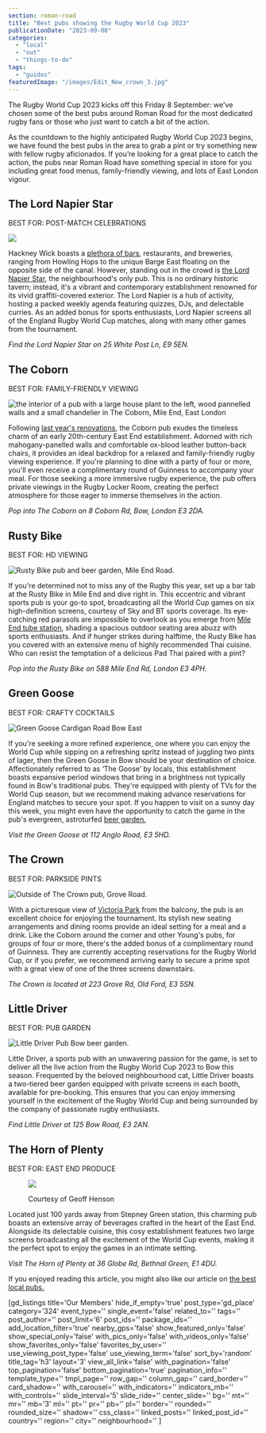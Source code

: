 ```yaml
---
section: roman-road
title: "Best pubs showing the Rugby World Cup 2023"
publicationDate: "2023-09-08"
categories: 
  - "local"
  - "out"
  - "things-to-do"
tags: 
  - "guides"
featuredImage: "/images/Edit_New_crown_3.jpg"
---
```


The Rugby World Cup 2023 kicks off this Friday 8 September: we've chosen some of the best pubs around Roman Road for the most dedicated rugby fans or those who just want to catch a bit of the action.

As the countdown to the highly anticipated Rugby World Cup 2023 begins, we have found the best pubs in the area to grab a pint or try something new with fellow rugby aficionados. If you’re looking for a great place to catch the action, the pubs near Roman Road have something special in store for you including great food menus, family-friendly viewing, and lots of East London vigour.

## The Lord Napier Star

BEST FOR: POST-MATCH CELEBRATIONS

![](/images/Lord-Napier-Star-1024x682.jpeg)

Hackney Wick boasts a [plethora of bars](https://romanroadlondon.com/hackney-wick-bars-restaurants-raves/), restaurants, and breweries, ranging from Howling Hops to the unique Barge East floating on the opposite side of the canal. However, standing out in the crowd is [the Lord Napier Star](https://romanroadlondon.com/lord-napier-star-voted-best-rooftop-bar/), the neighbourhood's only pub. This is no ordinary historic tavern; instead, it's a vibrant and contemporary establishment renowned for its vivid graffiti-covered exterior. The Lord Napier is a hub of activity, hosting a packed weekly agenda featuring quizzes, DJs, and delectable curries. As an added bonus for sports enthusiasts, Lord Napier screens all of the England Rugby World Cup matches, along with many other games from the tournament.

_Find the Lord Napier Star on 25 White Post Ln, E9 5EN._

## The Coborn

BEST FOR: FAMILY-FRIENDLY VIEWING

![the interior of a pub with a large house plant to the left, wood pannelled walls and a small chandelier in The Coborn, Mile End, East London](/images/inside-coborn-mile-end-refurbished-1024x683.jpg)

Following [last year's renovations](https://romanroadlondon.com/coborn-pub-mile-end-reopens/), the Coborn pub exudes the timeless charm of an early 20th-century East End establishment. Adorned with rich mahogany-panelled walls and comfortable ox-blood leather button-back chairs, it provides an ideal backdrop for a relaxed and family-friendly rugby viewing experience. If you're planning to dine with a party of four or more, you'll even receive a complimentary round of Guinness to accompany your meal. For those seeking a more immersive rugby experience, the pub offers private viewings in the Rugby Locker Room, creating the perfect atmosphere for those eager to immerse themselves in the action.

_Pop into The Coborn on 8 Coborn Rd, Bow, London E3 2DA._

## Rusty Bike

BEST FOR: HD VIEWING

![Rusty Bike pub and beer garden, Mile End Road.](/images/rusty-bike-pub-mile-end-1024x683.jpg)

If you're determined not to miss any of the Rugby this year, set up a bar tab at the Rusty Bike in Mile End and dive right in. This eccentric and vibrant sports pub is your go-to spot, broadcasting all the World Cup games on six high-definition screens, courtesy of Sky and BT sports coverage. Its eye-catching red parasols are impossible to overlook as you emerge from [Mile End tube station](https://romanroadlondon.com/mile-end-tube-luke-agbaimoni-photographs/), shading a spacious outdoor seating area abuzz with sports enthusiasts. And if hunger strikes during halftime, the Rusty Bike has you covered with an extensive menu of highly recommended Thai cuisine. Who can resist the temptation of a delicious Pad Thai paired with a pint? 

_Pop into the Rusty Bike on 588 Mile End Rd, London E3 4PH._

## Green Goose

BEST FOR: CRAFTY COCKTAILS 

![Green Goose Cardigan Road Bow East](/images/Green-Goose-Cardigan-Road-Bow-East-London-1024x703-1-1024x703.jpg)

If you're seeking a more refined experience, one where you can enjoy the World Cup while sipping on a refreshing spritz instead of juggling two pints of lager, then the Green Goose in Bow should be your destination of choice. Affectionately referred to as ‘The Goose’ by locals, this establishment boasts expansive period windows that bring in a brightness not typically found in Bow's traditional pubs. They're equipped with plenty of TVs for the World Cup season, but we recommend making advance reservations for England matches to secure your spot. If you happen to visit on a sunny day this week, you might even have the opportunity to catch the game in the pub's evergreen, astroturfed [beer garden.](https://romanroadlondon.com/best-beer-gardens/)

_Visit the Green Goose at 112 Anglo Road, E3 5HD._

## The Crown

BEST FOR: PARKSIDE PINTS 

![Outside of The Crown pub, Grove Road.](/images/CROWN-NEW-1024x683.jpg)

With a picturesque view of [Victoria Park](https://romanroadlondon.com/victoria-park-east-london-bow/) from the balcony, the pub is an excellent choice for enjoying the tournament. Its stylish new seating arrangements and dining rooms provide an ideal setting for a meal and a drink. Like the Coborn around the corner and other Young's pubs, for groups of four or more, there's the added bonus of a complimentary round of Guinness. They are currently accepting reservations for the Rugby World Cup, or if you prefer, we recommend arriving early to secure a prime spot with a great view of one of the three screens downstairs.

_The Crown is located at 223 Grove Rd, Old Ford, E3 5SN._

## Little Driver

BEST FOR: PUB GARDEN

![Little Driver Pub Bow beer garden.](/images/little-driver-bow-1024x683.jpg)

Little Driver, a sports pub with an unwavering passion for the game, is set to deliver all the live action from the Rugby World Cup 2023 to Bow this season. Frequented by the beloved neighbourhood cat, Little Driver boasts a two-tiered beer garden equipped with private screens in each booth, available for pre-booking. This ensures that you can enjoy immersing yourself in the excitement of the Rugby World Cup and being surrounded by the company of passionate rugby enthusiasts.

_Find Little Driver at 125 Bow Road, E3 2AN._

## The Horn of Plenty

BEST FOR: EAST END PRODUCE

<figure>

![](/images/the-horn-of-plenty-1-1024x682.jpg)

<figcaption>

Courtesy of Geoff Henson

</figcaption>

</figure>

Located just 100 yards away from Stepney Green station, this charming pub boasts an extensive array of beverages crafted in the heart of the East End. Alongside its delectable cuisine, this cosy establishment features two large screens broadcasting all the excitement of the World Cup events, making it the perfect spot to enjoy the games in an intimate setting.

_Visit The Horn of Plenty at 36 Globe Rd, Bethnal Green, E1 4DU._

If you enjoyed reading this article, you might also like our article on [the best local pubs.](https://romanroadlondon.com/best-local-pubs/)

\[gd\_listings title='Our Members' hide\_if\_empty='true' post\_type='gd\_place' category='324' event\_type='' single\_event='false' related\_to='' tags='' post\_author='' post\_limit='6' post\_ids='' package\_ids='' add\_location\_filter='true' nearby\_gps='false' show\_featured\_only='false' show\_special\_only='false' with\_pics\_only='false' with\_videos\_only='false' show\_favorites\_only='false' favorites\_by\_user='' use\_viewing\_post\_type='false' use\_viewing\_term='false' sort\_by='random' title\_tag='h3' layout='3' view\_all\_link='false' with\_pagination='false' top\_pagination='false' bottom\_pagination='true' pagination\_info='' template\_type='' tmpl\_page='' row\_gap='' column\_gap='' card\_border='' card\_shadow='' with\_carousel='' with\_indicators='' indicators\_mb='' with\_controls='' slide\_interval='5' slide\_ride='' center\_slide='' bg='' mt='' mr='' mb='3' ml='' pt='' pr='' pb='' pl='' border='' rounded='' rounded\_size='' shadow='' css\_class='' linked\_posts='' linked\_post\_id='' country='' region='' city='' neighbourhood='' \]
